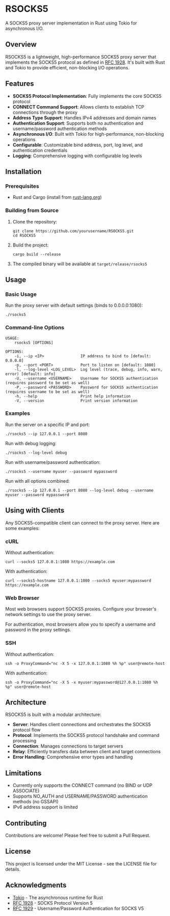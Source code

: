 # RSOCKS5

A SOCKS5 proxy server implementation in Rust using Tokio for asynchronous I/O.

## Overview

RSOCKS5 is a lightweight, high-performance SOCKS5 proxy server that implements the SOCKS5 protocol as defined in [RFC 1928](https://datatracker.ietf.org/doc/html/rfc1928). It's built with Rust and Tokio to provide efficient, non-blocking I/O operations.

## Features

- **SOCKS5 Protocol Implementation**: Fully implements the core SOCKS5 protocol
- **CONNECT Command Support**: Allows clients to establish TCP connections through the proxy
- **Address Type Support**: Handles IPv4 addresses and domain names
- **Authentication Support**: Supports both no authentication and username/password authentication methods
- **Asynchronous I/O**: Built with Tokio for high-performance, non-blocking operations
- **Configurable**: Customizable bind address, port, log level, and authentication credentials
- **Logging**: Comprehensive logging with configurable log levels

## Installation

### Prerequisites

- Rust and Cargo (install from [rust-lang.org](https://www.rust-lang.org/tools/install))

### Building from Source

1. Clone the repository:
   ```
   git clone https://github.com/yourusername/RSOCKS5.git
   cd RSOCKS5
   ```

2. Build the project:
   ```
   cargo build --release
   ```

3. The compiled binary will be available at `target/release/rsocks5`

## Usage

### Basic Usage

Run the proxy server with default settings (binds to 0.0.0.0:1080):

```
./rsocks5
```

### Command-line Options

```
USAGE:
    rsocks5 [OPTIONS]

OPTIONS:
    -i, --ip <IP>                IP address to bind to [default: 0.0.0.0]
    -p, --port <PORT>            Port to listen on [default: 1080]
    -l, --log-level <LOG_LEVEL>  Log level (trace, debug, info, warn, error) [default: info]
    -U, --username <USERNAME>    Username for SOCKS5 authentication (requires password to be set as well)
    -P, --password <PASSWORD>    Password for SOCKS5 authentication (requires username to be set as well)
    -h, --help                   Print help information
    -V, --version                Print version information
```

### Examples

Run the server on a specific IP and port:
```
./rsocks5 --ip 127.0.0.1 --port 8080
```

Run with debug logging:
```
./rsocks5 --log-level debug
```

Run with username/password authentication:
```
./rsocks5 --username myuser --password mypassword
```

Run with all options combined:
```
./rsocks5 --ip 127.0.0.1 --port 8080 --log-level debug --username myuser --password mypassword
```

## Using with Clients

Any SOCKS5-compatible client can connect to the proxy server. Here are some examples:

### cURL

Without authentication:
```
curl --socks5 127.0.0.1:1080 https://example.com
```

With authentication:
```
curl --socks5-hostname 127.0.0.1:1080 --socks5 myuser:mypassword https://example.com
```

### Web Browser

Most web browsers support SOCKS5 proxies. Configure your browser's network settings to use the proxy server.

For authentication, most browsers allow you to specify a username and password in the proxy settings.

### SSH

Without authentication:
```
ssh -o ProxyCommand="nc -X 5 -x 127.0.0.1:1080 %h %p" user@remote-host
```

With authentication:
```
ssh -o ProxyCommand="nc -X 5 -x myuser:mypassword@127.0.0.1:1080 %h %p" user@remote-host
```

## Architecture

RSOCKS5 is built with a modular architecture:

- **Server**: Handles client connections and orchestrates the SOCKS5 protocol flow
- **Protocol**: Implements the SOCKS5 protocol handshake and command processing
- **Connection**: Manages connections to target servers
- **Relay**: Efficiently transfers data between client and target connections
- **Error Handling**: Comprehensive error types and handling

## Limitations

- Currently only supports the CONNECT command (no BIND or UDP ASSOCIATE)
- Supports NO_AUTH and USERNAME/PASSWORD authentication methods (no GSSAPI)
- IPv6 address support is limited

## Contributing

Contributions are welcome! Please feel free to submit a Pull Request.

## License

This project is licensed under the MIT License - see the LICENSE file for details.

## Acknowledgments

- [Tokio](https://tokio.rs/) - The asynchronous runtime for Rust
- [RFC 1928](https://datatracker.ietf.org/doc/html/rfc1928) - SOCKS Protocol Version 5
- [RFC 1929](https://datatracker.ietf.org/doc/html/rfc1929) - Username/Password Authentication for SOCKS V5